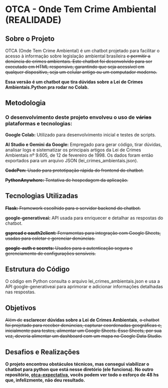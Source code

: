 <H1> OTCA - Onde Tem Crime Ambiental (REALIDADE)</H1>

<H2>Sobre o Projeto</H2>

OTCA (Onde Tem Crime Ambiental) é um chatbot projetado para facilitar o acesso à informação sobre legislação ambiental brasileira <del>e permitir a denúncia de crimes ambientais. Este chatbot foi desenvolvido para ser executado em HTML responsivo, garantindo que seja acessível em qualquer dispositivo, seja um celular antigo ou um computador moderno.</del>

<b>Essa versão é um chatbot que tira dúvidas sobre a Lei de Crimes Ambientais.Python pra rodar no Colab.</b>

<H2>Metodologia</H2>

<H3>O desenvolvimento deste projeto envolveu o uso de <del>várias</del> plataformas e tecnologias:</H3>

<B>Google Colab:</B> Utilizado para desenvolvimento inicial e testes de scripts.

<B>AI Studio e Gemini da Google:</B> Empregado para gerar código, tirar dúvidas, analisar logs e sistematizar os principais artigos da Lei de Crimes Ambientais nº 9.605, de 12 de fevereiro de 1998. Os dados foram então exportados para um arquivo JSON (lei_crimes_ambientais.json).

<del><B>CodePen:</B> Usado para prototipação rápida do frontend do chatbot.</del>

<del><B>PythonAnywhere:</B> Tentativa de hospedagem da aplicação.</del>

<H2>Tecnologias Utilizadas</H2>

<del><B>Flask:</B> Framework escolhido para o servidor backend do chatbot.</del>

<B>google-generativeai:</B> API usada para enriquecer e detalhar as respostas do chatbot.

<del><B>gspread e oauth2client:</B> Ferramentas para integração com Google Sheets, usadas para coletar e gerenciar denúncias.</del>

<del><B>google-auth e secrets:</B> Usados para a autenticação segura e gerenciamento de configurações sensíveis.</del>

<H2>Estrutura do Código</H2>

O código em Python consulta o arquivo lei_crimes_ambientais.json e usa a API google-generativeai para aprimorar e adicionar informações detalhadas nas respostas.

<H2>Objetivos</H2>

<del>Além de</del> <b>esclarecer dúvidas sobre a Lei de Crimes Ambientais</b>, <del>o chatbot foi projetado para receber denúncias, capturar coordenadas geográficas e, inicialmente para testes, alimentar um Google Sheets. Esse Sheets, por sua vez, deveria alimentar um dashboard com um mapa no Google Data Studio.</del>

<H2>Desafios e Realizações</H2>

<b>O projeto encontrou obstáculos técnicos, mas consegui viabilizar o chatbot para python que está nesse diretório (ele funciona). No outro repositório, <b><a href="https://github.com/vgbarone/otca-expectativa">otca-expectativa</a></b>, vocês podem ver todo o esforço de 48 hs que, infelizmente, não deu resultado.</b>
